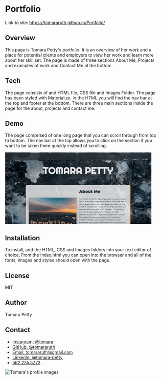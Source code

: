# Portfolio

Link to site: https://tomararuth.github.io/Portfolio/

## Overview
This page is Tomara Petty's portfolio. It is an overview of her work and a place for potential clients and employers to view her work and learn more about her skill set. The page is made of three sections About Me, Projects and examples of work and Contact Me at the bottom. 

## Tech
The page consists of and HTML file, CSS file and Images Folder. The page has been styled with Materialize. In the HTML you will find the nav bar at the top and footer at the bottom. There are three main sections inside the page for the about, projects and contact me. 

## Demo 
The page comprised of one long page that you can scroll through from top to bottom. The nav bar at the top allows you to click on the section if you want to be taken there quickly instead of scrolling. 

<a href="https://tomararuth.github.io/Portfolio/" target="_blank"><img src="images/tomsportfolio.gif" alt="portfolio gif"></a>

## Installation
To install, add the HTML, CSS and Images folders into your text editor of choice. From the Index.html you can open into the browser and all of the fonts, images and styles should open with the page.

## License 
MIT

## Author
Tomara Petty 

## Contact 
<ul>
    <li><a href="https://www.instagram.com/tomara/">Instagram: @tomara</a></li>
    <li><a href="https://github.com/tomararuth">GitHub: @tomararuth</a></li>
    <li><a href="mailto:tomararuth@gmail.com">Email: tomararuth@gmail.com</a></li>
    <li><a href="https://www.linkedin.com/in/tomara-petty/">LinkedIn: @tomara-petty</a></li>
    <li><a href="tel:+5622355773">562.235.5773</a></li>
</ul>
<img src="images/Tom1.JPG" alt="Tomara's profile images" width="150">

